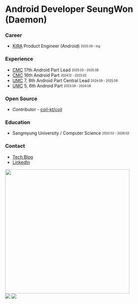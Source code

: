 <h1 align="left">Android Developer SeungWon (Daemon)</h1>

<h3>Career</h3>
 
* [KIRA](https://kiraapp.io/) Product Engineer (Android) <sub><sup>2025.09 - ing</sup></sub>   

<h3>Experience</h3>
 
* [CMC](https://cmc.makeus.in/) 17th Android Part Lead <sub><sup>2025.03 - 2025.08</sup></sub>   
* [CMC](https://cmc.makeus.in/) 16th Android Part <sub><sup>2024.12 - 2025.02</sup></sub>
* [UMC](https://umc.makeus.in/) 7, 8th Android Part Central Lead <sub><sup>2024.09 - 2025.08</sup></sub>
* [UMC](https://umc.makeus.in/) 5, 6th Android Part <sub><sup>2023.09 - 2024.08</sup></sub>

<h3>Open Source</h3>
 
* Contributor - [coil-kt/coil](https://github.com/coil-kt/coil/pull/3119)

<h3>Education</h3>
 
* Sangmyung University / Computer Science <sub><sup>2020.02 - 2026.02</sup></sub>

<h3>Contact</h3>

* [Tech Blog](https://velog.io/@tristanjung1006/)
* [LinkedIn](https://www.linkedin.com/in/seung-won-daemon)

<img src="https://github-readme-stats.vercel.app/api?username=tristanjung1006&theme=shadow_red&show_icons=true" style="border-radius: 0; width: 400px; height: auto;">

<div align="left">
  <img src="https://img.shields.io/badge/jjjssswww1006@gmail.com-ME-d14836?style=for-the-badge&logo=gmail&link=mailto:jjjssswww1006@gmail.com"/>
  <a href="https://www.reddit.com/user/2000years_later/?utm_source=share&utm_medium=web3x&utm_name=web3xcss&utm_term=1&utm_content=share_button">
    <img src="https://img.shields.io/badge/-Reddit-FF4500?style=for-the-badge&logo=reddit&logoColor=white"/>
  </a>
</div>
